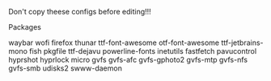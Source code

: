 Don't copy theese configs before editing!!!

Packages

waybar wofi firefox thunar ttf-font-awesome otf-font-awesome ttf-jetbrains-mono fish pkgfile ttf-dejavu powerline-fonts inetutils fastfetch pavucontrol hyprshot hyprlock micro gvfs gvfs-afc gvfs-gphoto2 gvfs-mtp gvfs-nfs gvfs-smb udisks2 swww-daemon
